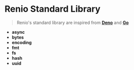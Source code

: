 # Renio Standard Library

> Renio's standard library are inspired from [**Deno**](https://deno.land/std) and [**Go**](https://pkg.go.dev/std)

<!-- Below is the list of currently avaiable implmentations in the std -->

- **async**
- **bytes**
- **encoding**
- **fmt**
- **fs**
- **hash**
- **uuid**
